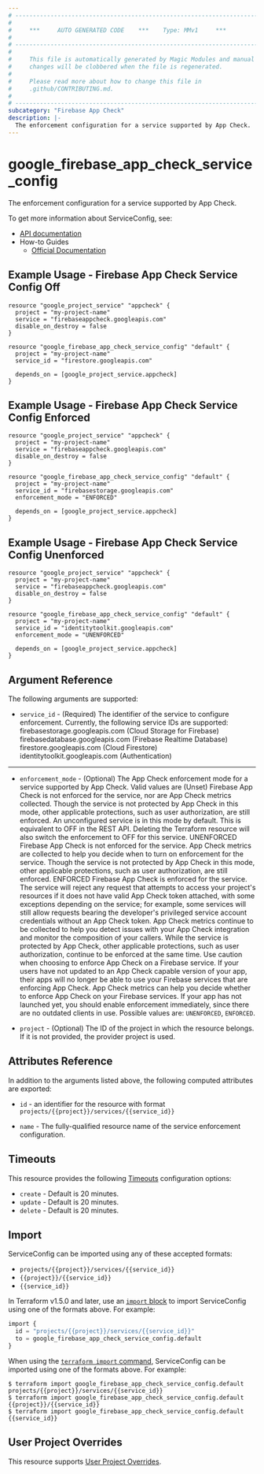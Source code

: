 ```yaml
---
# ----------------------------------------------------------------------------
#
#     ***     AUTO GENERATED CODE    ***    Type: MMv1     ***
#
# ----------------------------------------------------------------------------
#
#     This file is automatically generated by Magic Modules and manual
#     changes will be clobbered when the file is regenerated.
#
#     Please read more about how to change this file in
#     .github/CONTRIBUTING.md.
#
# ----------------------------------------------------------------------------
subcategory: "Firebase App Check"
description: |-
  The enforcement configuration for a service supported by App Check.
---
```


# google_firebase_app_check_service_config

The enforcement configuration for a service supported by App Check.


To get more information about ServiceConfig, see:

* [API documentation](https://firebase.google.com/docs/reference/appcheck/rest/v1/projects.services)
* How-to Guides
    * [Official Documentation](https://firebase.google.com/docs/app-check)

## Example Usage - Firebase App Check Service Config Off


```hcl
resource "google_project_service" "appcheck" {
  project = "my-project-name"
  service = "firebaseappcheck.googleapis.com"
  disable_on_destroy = false
}

resource "google_firebase_app_check_service_config" "default" {
  project = "my-project-name"
  service_id = "firestore.googleapis.com"

  depends_on = [google_project_service.appcheck]
}
```
## Example Usage - Firebase App Check Service Config Enforced


```hcl
resource "google_project_service" "appcheck" {
  project = "my-project-name"
  service = "firebaseappcheck.googleapis.com"
  disable_on_destroy = false
}

resource "google_firebase_app_check_service_config" "default" {
  project = "my-project-name"
  service_id = "firebasestorage.googleapis.com"
  enforcement_mode = "ENFORCED"

  depends_on = [google_project_service.appcheck]
}
```
## Example Usage - Firebase App Check Service Config Unenforced


```hcl
resource "google_project_service" "appcheck" {
  project = "my-project-name"
  service = "firebaseappcheck.googleapis.com"
  disable_on_destroy = false
}

resource "google_firebase_app_check_service_config" "default" {
  project = "my-project-name"
  service_id = "identitytoolkit.googleapis.com"
  enforcement_mode = "UNENFORCED"

  depends_on = [google_project_service.appcheck]
}
```

## Argument Reference

The following arguments are supported:


* `service_id` -
  (Required)
  The identifier of the service to configure enforcement. Currently, the following service IDs are supported:
    firebasestorage.googleapis.com (Cloud Storage for Firebase)
    firebasedatabase.googleapis.com (Firebase Realtime Database)
    firestore.googleapis.com (Cloud Firestore)
    identitytoolkit.googleapis.com (Authentication)


- - -


* `enforcement_mode` -
  (Optional)
  The App Check enforcement mode for a service supported by App Check. Valid values are
  (Unset)
  Firebase App Check is not enforced for the service, nor are App Check metrics collected.
  Though the service is not protected by App Check in this mode, other applicable protections,
  such as user authorization, are still enforced. An unconfigured service is in this mode by default.
  This is equivalent to OFF in the REST API. Deleting the Terraform resource will also switch the
  enforcement to OFF for this service.
  UNENFORCED
  Firebase App Check is not enforced for the service. App Check metrics are collected to help you
  decide when to turn on enforcement for the service. Though the service is not protected by App Check
  in this mode, other applicable protections, such as user authorization, are still enforced.
  ENFORCED
  Firebase App Check is enforced for the service. The service will reject any request that attempts to
  access your project's resources if it does not have valid App Check token attached, with some exceptions
  depending on the service; for example, some services will still allow requests bearing the developer's
  privileged service account credentials without an App Check token. App Check metrics continue to be
  collected to help you detect issues with your App Check integration and monitor the composition of your
  callers. While the service is protected by App Check, other applicable protections, such as user
  authorization, continue to be enforced at the same time.
  Use caution when choosing to enforce App Check on a Firebase service. If your users have not updated
  to an App Check capable version of your app, their apps will no longer be able to use your Firebase
  services that are enforcing App Check. App Check metrics can help you decide whether to enforce App
  Check on your Firebase services.
  If your app has not launched yet, you should enable enforcement immediately, since there are no outdated
  clients in use.
  Possible values are: `UNENFORCED`, `ENFORCED`.

* `project` - (Optional) The ID of the project in which the resource belongs.
    If it is not provided, the provider project is used.


## Attributes Reference

In addition to the arguments listed above, the following computed attributes are exported:

* `id` - an identifier for the resource with format `projects/{{project}}/services/{{service_id}}`

* `name` -
  The fully-qualified resource name of the service enforcement configuration.


## Timeouts

This resource provides the following
[Timeouts](https://developer.hashicorp.com/terraform/plugin/sdkv2/resources/retries-and-customizable-timeouts) configuration options:

- `create` - Default is 20 minutes.
- `update` - Default is 20 minutes.
- `delete` - Default is 20 minutes.

## Import


ServiceConfig can be imported using any of these accepted formats:

* `projects/{{project}}/services/{{service_id}}`
* `{{project}}/{{service_id}}`
* `{{service_id}}`


In Terraform v1.5.0 and later, use an [`import` block](https://developer.hashicorp.com/terraform/language/import) to import ServiceConfig using one of the formats above. For example:

```tf
import {
  id = "projects/{{project}}/services/{{service_id}}"
  to = google_firebase_app_check_service_config.default
}
```

When using the [`terraform import` command](https://developer.hashicorp.com/terraform/cli/commands/import), ServiceConfig can be imported using one of the formats above. For example:

```
$ terraform import google_firebase_app_check_service_config.default projects/{{project}}/services/{{service_id}}
$ terraform import google_firebase_app_check_service_config.default {{project}}/{{service_id}}
$ terraform import google_firebase_app_check_service_config.default {{service_id}}
```

## User Project Overrides

This resource supports [User Project Overrides](https://registry.terraform.io/providers/hashicorp/google/latest/docs/guides/provider_reference#user_project_override).
